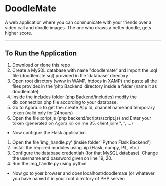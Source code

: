 # DoodleMate
A web application where you can communicate with your friends over a video call and doodle images. The one who draws a better doodle, gets higher score.

<hr/>

## To Run the Application

1. Download or clone this repo
2. Create a MySQL database with name "doodlemate" and import the .sql file (doodlemate.sql) provided in the 'database' directory
3. Open root directory (www in WAMP, htdocs in XAMP) and paste all the files provided in the 'php Backend' directory inside a folder (name it as doodlemate).
4. Inside the includes folder (php Backend/includes) modify the db_connection.php file according to your database.
5. Go to Agora.io to get the: create App Id, channel name and temporary token (valid only for 24hours)
6. Open the file script.js (php backend/scripts/script.js) and Enter your token (generated on Agora.io) on line 35. client.join('<Your temporary token>', '<Your Channel Name>',....)
- Now configure the Flask application.
1. Open the file 'img_handle.py' (inside folder 'Python Flask Backend')
2. Install the required modules using pip (Flask, numpy, PIL, etc.)
3. Configure the database credentials (for that MySQL database). Change the username and password given on line 19, 20.
4. Run the img_handle.py using python

- Now go to your browser and open localhost/doodlemate (or whatever you have named it in your root directory of PHP server)
